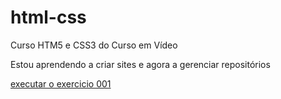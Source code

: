 # html-css
 Curso HTM5 e CSS3 do Curso em Vídeo

Estou aprendendo a criar sites e agora a gerenciar repositórios

<a href= "https://oprimoprogramador.github.io/html-css/exercicios/ex001/index.html"> executar o exercicio 001 </a>